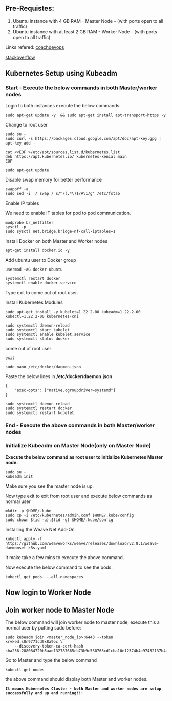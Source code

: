 
## **Pre-Requistes:**

1. Ubuntu instance with 4 GB RAM - Master Node - (with ports open to all traffic)
2. Ubuntu instance with at least 2 GB RAM - Worker Node - (with ports open to all traffic)

Links refered:
[coachdevops](https://www.coachdevops.com/2020/06/how-to-setup-kubernetes-cluster-in.html)

[stackoverflow](https://stackoverflow.com/questions/52119985/kubeadm-init-shows-kubelet-isnt-running-or-healthy)

## **Kubernetes Setup using Kubeadm**

### **Start - Execute the below commands in both Master/worker nodes**

Login to both instances execute the below commands:
```
sudo apt-get update -y  && sudo apt-get install apt-transport-https -y
```

Change to root user
```
sudo su -
sudo curl -s https://packages.cloud.google.com/apt/doc/apt-key.gpg | apt-key add -
```
```
cat <<EOF >/etc/apt/sources.list.d/kubernetes.list
deb https://apt.kubernetes.io/ kubernetes-xenial main
EOF
```
```
sudo apt-get update
```
Disable swap memory for better performance

```
swapoff -a
sudo sed -i '/ swap / s/^\(.*\)$/#\1/g' /etc/fstab
```

Enable IP tables

We need to enable IT tables for pod to pod communication.

```
modprobe br_netfilter
sysctl -p
sudo sysctl net.bridge.bridge-nf-call-iptables=1
```

Install Docker on both Master and Worker nodes
```
apt-get install docker.io -y
```

Add ubuntu user to Docker group
```
usermod -aG docker ubuntu
```
```
systemctl restart docker
systemctl enable docker.service
```

Type exit to come out of root user.

Install Kubernetes Modules
```
sudo apt-get install -y kubelet=1.22.2-00 kubeadm=1.22.2-00 kubectl=1.22.2-00 kubernetes-cni
```
```
sudo systemctl daemon-reload
sudo systemctl start kubelet
sudo systemctl enable kubelet.service
sudo systemctl status docker
```

come out of root user
```
exit 
```
```
sudo nano /etc/docker/daemon.json
```
Paste the below lines in **/etc/docker/daemon.json**
```
{
    "exec-opts": ["native.cgroupdriver=systemd"]
}
```

```
sudo systemctl daemon-reload
sudo systemctl restart docker
sudo systemctl restart kubelet
```

### **End - Execute the above commands in both Master/worker nodes**

### **Initialize Kubeadm on Master Node(only on Master Node)**

**Execute the below command as root user to initialize Kubernetes Master node.**
```
sudo su -
kubeadm init
```

Make sure you see the master node is up.

Now type exit to exit from root user and execute below commands as normal user

```
mkdir -p $HOME/.kube
sudo cp -i /etc/kubernetes/admin.conf $HOME/.kube/config
sudo chown $(id -u):$(id -g) $HOME/.kube/config
```

Installing the Weave Net Add-On
```
kubectl apply -f https://github.com/weaveworks/weave/releases/download/v2.8.1/weave-daemonset-k8s.yaml
```
It make take a few mins to execute the above command.

Now execute the below command to see the pods.
```
kubectl get pods  --all-namespaces
```


## **Now login to Worker Node**

## **Join worker node to Master Node**
The below command will join worker node to master node, execute this a normal user by putting sudo before:
```
sudo kubeadm join <master_node_ip>:6443 --token xrvked.s0n9771cd9x8a9oc \
    --discovery-token-ca-cert-hash sha256:288084720b5aad132787665cb73b9c530763cd1cba10e12574b4e97452137b4a
```


Go to Master and type the below command
```
kubectl get nodes
```
the above command should display both Master and worker nodes.

**```It means Kubernetes Cluster - both Master and worker nodes are setup successfully and up and running!!!```**
